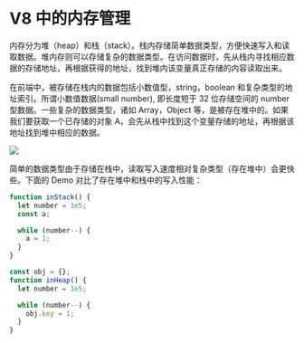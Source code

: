 # V8 中的内存管理

内存分为堆（heap）和栈（stack）。栈内存储简单数据类型，方便快速写入和读取数据。堆内存则可以存储复杂的数据类型。在访问数据时，先从栈内寻找相应数据的存储地址，再根据获得的地址，找到堆内该变量真正存储的内容读取出来。

在前端中，被存储在栈内的数据包括小数值型，string，boolean 和复杂类型的地址索引。所谓小数值数据(small number), 即长度短于 32 位存储空间的 number 型数据。一些复杂的数据类型，诸如 Array，Object 等，是被存在堆中的。如果我们要获取一个已存储的对象 A，会先从栈中找到这个变量存储的地址，再根据该地址找到堆中相应的数据。

![](https://assets.ng-tech.icu/item/20230418223124.png)

简单的数据类型由于存储在栈中，读取写入速度相对复杂类型（存在堆中）会更快些。下面的 Demo 对比了存在堆中和栈中的写入性能：

```js
function inStack() {
  let number = 1e5;
  const a;

  while (number--) {
    a = 1;
  }
}

const obj = {};
function inHeap() {
  let number = 1e5;

  while (number--) {
    obj.key = 1;
  }
}
```
